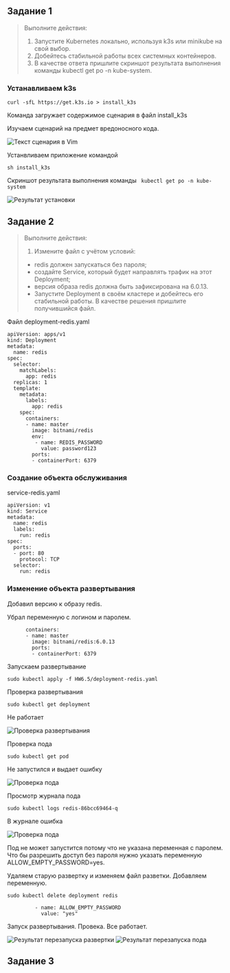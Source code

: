 ## Задание 1

> Выполните действия:
>
> 1. Запустите Kubernetes локально, используя k3s или minikube на свой выбор.
> 2. Добейтесь стабильной работы всех системных контейнеров.
> 3. В качестве ответа пришлите скриншот результата выполнения команды kubectl get po -n kube-system.


### Устанавливаем k3s 

```curl -sfL https://get.k3s.io > install_k3s```

Команда загружает содержимое сценария в файл install_k3s

Изучаем сценарий на предмет вредоносного кода.

![Текст сценария в Vim](/images/6-5-1-1.png)

Устанвливаем приложение командой

```sh install_k3s```

Скриншот результата выполнения команды ``` kubectl get po -n kube-system```

![Результат установки](/images/6-5-1.png)

## Задание 2

> Выполните действия:
>
>1. Измените файл с учётом условий:
>- redis должен запускаться без пароля;
>- создайте Service, который будет направлять трафик на этот Deployment;
>- версия образа redis должна быть зафиксирована на 6.0.13.
>- Запустите Deployment в своём кластере и добейтесь его стабильной работы.
>В качестве решения пришлите получившийся файл.

Файл deployment-redis.yaml

```---
apiVersion: apps/v1
kind: Deployment
metadata:
  name: redis
spec:
  selector:
    matchLabels:
      app: redis
  replicas: 1
  template:
    metadata:
      labels:
        app: redis
    spec:
      containers:
      - name: master
        image: bitnami/redis
        env:
         - name: REDIS_PASSWORD
           value: password123
        ports:
        - containerPort: 6379
```
### Создание объекта обслуживания 

service-redis.yaml

```
apiVersion: v1
kind: Service
metadata:
  name: redis
  labels:
    run: redis
spec:
  ports:
  - port: 80
    protocol: TCP
  selector:
    run: redis
```

### Изменение объекта развертывания

Добавил версию к образу redis.

Убрал переменную с логином и паролем.

```spec:
      containers:
      - name: master
        image: bitnami/redis:6.0.13
        ports:
        - containerPort: 6379
```
Запускаем развертывание

```sudo kubectl apply -f HW6.5/deployment-redis.yaml```

Проверка развертывания 

```sudo kubectl get deployment```

Не работает

![Проверка развертывания](/images/6-5-1-2.png)

Проверка пода

```sudo kubectl get pod```

Не запустился и выдает ошибку

![Проверка пода](/images/6-5-1-3.png)

Просмотр журнала пода 

```sudo kubectl logs redis-86bcc69464-q```

В журнале ошибка

![Проверка пода](/images/6-5-1-4.png)

Под не может запустится потому что не указана переменная с паролем. Что бы разрешить доступ без пароля нужно указать переменную ALLOW_EMPTY_PASSWORD=yes.

Удаляем старую развертку и изменяем файл разветки. Добавляем переменную.

```sudo kubectl delete deployment redis```


```		env:
         - name: ALLOW_EMPTY_PASSWORD
           value: "yes"
```

Запуск развертывания. Провека. Все работает.

![Результат перезапуска развертки](/images/6-5-1-5.png)
![Результат перезапуска пода](/images/6-5-1-6.png)


## Задание 3






